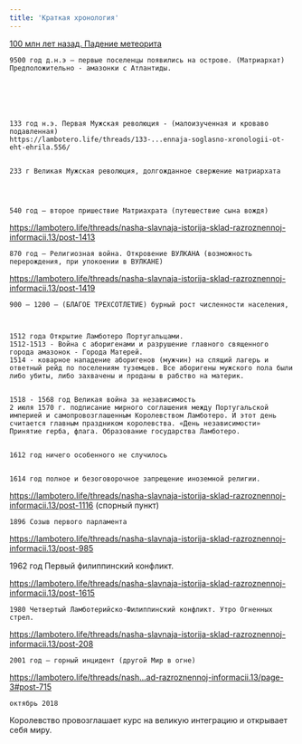 ```yaml
---
title: 'Краткая хронология'
---
```


   [100 млн лет назад. Падение метеорита](http://lambopedia.ru/svyashennoe-korolevstvo-lambotero/khronologiya-korolevstva/kratkaya-khronologiya/padenie-meteorita)





    9500 год д.н.э – первые поселенцы появились на острове. (Матриархат) Предположительно - амазонки с Атлантиды.






    133 год н.э. Первая Мужская революция - (малоизученная и кроваво подавленная)
    https://lambotero.life/threads/133-...ennaja-soglasno-xronologii-ot-eht-ehrila.556/


    233 г Великая Мужская революция, долгожданное свержение матриархата




    540 год – второе пришествие Матриахрата (путешествие сына вождя)

https://lambotero.life/threads/nasha-slavnaja-istorija-sklad-razroznennoj-informacii.13/post-1413



    870 год – Религиозная война. Откровение ВУЛКАНА (возможность перерождения, при упокоении в ВУЛКАНЕ)

https://lambotero.life/threads/nasha-slavnaja-istorija-sklad-razroznennoj-informacii.13/post-1419



    900 – 1200 – (БЛАГОЕ ТРЕХСОТЛЕТИЕ) бурный рост численности населения,



    1512 года Открытие Ламботеро Португальцами.
    1512-1513 - Война с аборигенами и разрушение главного священного города амазонок - Города Матерей.
    1514 - коварное нападение аборигенов (мужчин) на спящий лагерь и ответный рейд по поселениям туземцев. Все аборигены мужского пола были либо убиты, либо захвачены и проданы в рабство на материк.


    1518 - 1568 год Великая война за независимость
    2 июля 1570 г. подписание мирного соглашения между Португальской империей и самопровозглашенным Королевством Ламботеро. И этот день считается главным праздником королевства. «День независимости» Принятие герба, флага. Образование государства Ламботеро.


    1612 год ничего особенного не случилось


    1614 год полное и безоговорочное запрещение иноземной религии.

https://lambotero.life/threads/nasha-slavnaja-istorija-sklad-razroznennoj-informacii.13/post-1116
(спорный пункт)



    1896 Созыв первого парламента

https://lambotero.life/threads/nasha-slavnaja-istorija-sklad-razroznennoj-informacii.13/post-985




1962 год
Первый филиппинский конфликт.

https://lambotero.life/threads/nasha-slavnaja-istorija-sklad-razroznennoj-informacii.13/post-1615






    1980 Четвертый Ламботерийско-Филиппинский конфликт. Утро Огненных стрел.

https://lambotero.life/threads/nasha-slavnaja-istorija-sklad-razroznennoj-informacii.13/post-208



    2001 год – горный инцидент (другой Мир в огне)

https://lambotero.life/threads/nash...ad-razroznennoj-informacii.13/page-3#post-715


    октябрь 2018

Королевство провозглашает курс на великую интеграцию и открывает себя миру.